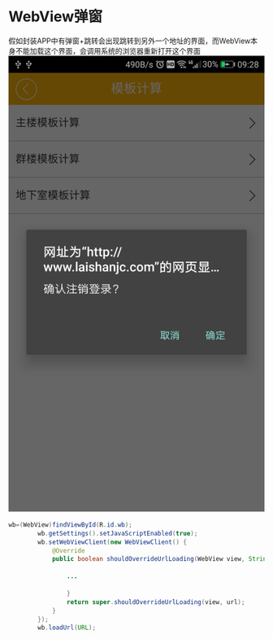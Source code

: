 # WebView弹窗

假如封装APP中有弹窗+跳转会出现跳转到另外一个地址的界面，而WebView本身不能加载这个界面，会调用系统的浏览器重新打开这个界面
![alt](https://github.com/NeusoftSEMI/CommonRepository/blob/master/drawable/Screenshot_20170623-092813.png?raw=true)
```java
wb=(WebView)findViewById(R.id.wb);
        wb.getSettings().setJavaScriptEnabled(true);
        wb.setWebViewClient(new WebViewClient() {
            @Override
            public boolean shouldOverrideUrlLoading(WebView view, String url) {
                
                ...
                
                }
                return super.shouldOverrideUrlLoading(view, url);
            }
        });
        wb.loadUrl(URL);
